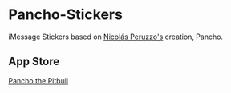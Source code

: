 # Pancho-Stickers
iMessage Stickers based on [Nicolás Peruzzo's](http://www.ninfacomics.com) creation, Pancho.

## App Store
[Pancho the Pitbull](https://itunes.apple.com/us/app/pancho-the-pitbull/id1342195439?platform=ipad&preserveScrollPosition=true&platform=ipad&platform=ipad&platform=ipad#platform/ipad&platform=ipad&platform=ipad&platform=ipad)
